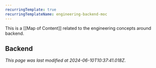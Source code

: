 ```yaml
---
recurringTemplate: true
recurringTemplateName: engineering-backend-moc
---
```


This is a [[Map of Content]] related to the engineering concepts around backend.

## Backend

_This page was last modified at 2024-06-10T10:37:41.018Z_.
